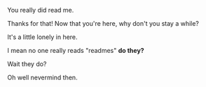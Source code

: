 You really did read me.

Thanks for that! Now that you're here, why don't you stay a while?

It's a little lonely in here.

I mean no one really reads "readmes" **do they?**

Wait they do?

Oh well nevermind then.